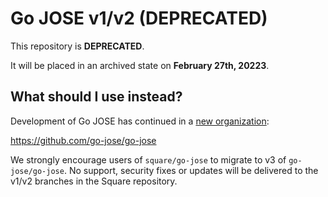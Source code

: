 # Go JOSE v1/v2 (DEPRECATED)

This repository is **DEPRECATED**.

It will be placed in an archived state on **February 27th, 20223**.

## What should I use instead?

Development of Go JOSE has continued in a [new organization]:

  https://github.com/go-jose/go-jose

We strongly encourage users of `square/go-jose` to migrate to v3 of
`go-jose/go-jose`. No support, security fixes or updates will be delivered to
the v1/v2 branches in the Square repository.

[new organization]: https://github.com/go-jose
